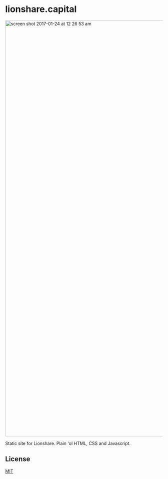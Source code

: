 # lionshare.capital

<img width="1331" alt="screen shot 2017-01-24 at 12 26 53 am" src="https://cloud.githubusercontent.com/assets/31465/22239540/dced479e-e1cb-11e6-8859-c4e95e777f7b.png">

Static site for Lionshare. Plain 'ol HTML, CSS and Javascript.

## License

[MIT](https://opensource.org/licenses/MIT)
